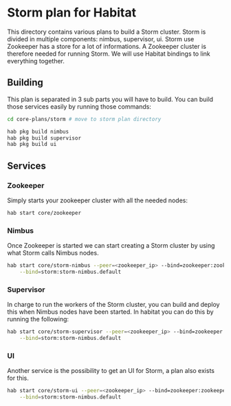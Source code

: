 Storm plan for Habitat
======================

This directory contains various plans to build a Storm cluster.
Storm is divided in multiple components: nimbus, supervisor, ui.
Storm use Zookeeper has a store for a lot of informations. A Zookeeper cluster
is therefore needed for running Storm.
We will use Habitat bindings to link everything together.

Building
--------

This plan is separated in 3 sub parts you will have to build. You can build
those services easily by running those commands:

```bash
cd core-plans/storm # move to storm plan directory

hab pkg build nimbus
hab pkg build supervisor
hab pkg build ui
```

Services
--------

### Zookeeper


Simply starts your zookeeper cluster with all the needed nodes:

```bash
hab start core/zookeeper
```

### Nimbus

Once Zookeeper is started we can start creating a Storm cluster by using what
Storm calls Nimbus nodes.

```bash
hab start core/storm-nimbus --peer=<zookeeper_ip> --bind=zookeeper:zookeeper.default \
	--bind=storm:storm-nimbus.default
```

### Supervisor

In charge to run the workers of the Storm cluster, you can build and deploy
this when Nimbus nodes have been started. In habitat you can do this by running
the following:

```bash
hab start core/storm-supervisor --peer=<zookeeper_ip> --bind=zookeeper:zookeeper.default \
	--bind=storm:storm-nimbus.default
```

### UI

Another service is the possibility to get an UI for Storm, a plan also exists
for this.

```bash
hab start core/storm-ui --peer=<zookeeper_ip> --bind=zookeeper:zookeeper.default \
	--bind=storm:storm-nimbus.default
```
